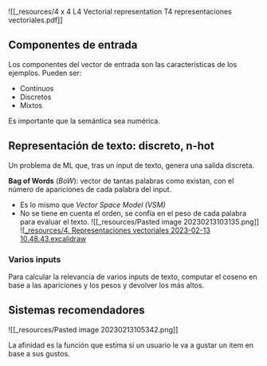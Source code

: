 ![[_resources/4 x 4 L4 Vectorial representation T4 representaciones vectoriales.pdf]]																																																													

## Componentes de entrada
Los componentes del vector de entrada son las características de los ejemplos. Pueden ser:
- Contínuos
- Discretos
- Mixtos

Es importante que la semántica sea numérica.

## Representación de texto: discreto, n-hot
Un problema de ML que, tras un input de texto, genera una salida discreta.

**Bag of Words** (*BoW*): vector de tantas palabras como existan, con el número de apariciones de cada palabra del input. 
- Es lo mismo que *Vector Space Model (VSM)*
- No se tiene en cuenta el orden, se confía en el peso de cada palabra para evaluar el texto.
![[_resources/Pasted image 20230213103135.png]]
![[_resources/4. Representaciones vectoriales 2023-02-13 10.48.43.excalidraw](_resources/4.%20Representaciones%20vectoriales%202023-02-13%2010.48.43.excalidraw.md)

### Varios inputs
Para calcular la relevancia de varios inputs de texto, computar el coseno en base a las apariciones y los pesos y devolver los más altos.


## Sistemas recomendadores
![[_resources/Pasted image 20230213105342.png]]

La afinidad es la función que estima si un usuario le va a gustar un item en base a sus gustos.